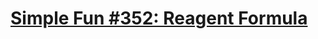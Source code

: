 ﻿# [Simple Fun #352: Reagent Formula](https://www.codewars.com/kata/simple-fun-number-352-reagent-formula/)
